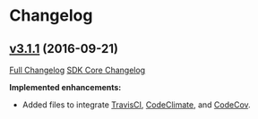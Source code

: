 # Changelog
## [v3.1.1](https://github.com/Kinvey/html5-sdk/tree/v3.1.1) (2016-09-21)
[Full Changelog](https://github.com/Kinvey/html5-sdk/compare/3.1.0...3.1.1)
[SDK Core Changelog](https://github.com/Kinvey/javascript-sdk-core/blob/master/CHANGELOG.md)

**Implemented enhancements:**

- Added files to integrate [TravisCI](https://travis-ci.org/Kinvey/html5-sdk), [CodeClimate](https://codeclimate.com/github/Kinvey/html5-sdk), and [CodeCov](https://codecov.io/gh/Kinvey/html5-sdk).
